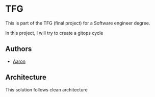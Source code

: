 # TFG
This is part of the TFG (final project) for a Software engineer degree.

In this project, I will try to create a gitops cycle

## Authors
- [Aaron](https://www.github.com/aarontas)

## Architecture
This solution follows clean architecture 

